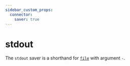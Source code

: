 ```yaml
---
sidebar_custom_props:
  connector:
    saver: true
---
```


# stdout

The `stdout` saver is a shorthand for [`file`](file.md) with argument `-`.
